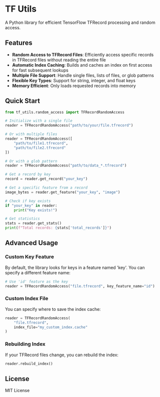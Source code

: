 # TF Utils

A Python library for efficient TensorFlow TFRecord processing and random access.

## Features

- **Random Access to TFRecord Files**: Efficiently access specific records in TFRecord files without reading the entire file
- **Automatic Index Caching**: Builds and caches an index on first access for fast subsequent lookups
- **Multiple File Support**: Handle single files, lists of files, or glob patterns
- **Flexible Key Types**: Support for string, integer, and float keys
- **Memory Efficient**: Only loads requested records into memory

## Quick Start

```python
from tf_utils.random_access import TFRecordRandomAccess

# Initialize with a single file
reader = TFRecordRandomAccess("path/to/your/file.tfrecord")

# Or with multiple files
reader = TFRecordRandomAccess([
    "path/to/file1.tfrecord",
    "path/to/file2.tfrecord"
])

# Or with a glob pattern
reader = TFRecordRandomAccess("path/to/data_*.tfrecord")

# Get a record by key
record = reader.get_record("your_key")

# Get a specific feature from a record
image_bytes = reader.get_feature("your_key", "image")

# Check if key exists
if "your_key" in reader:
    print("Key exists!")

# Get statistics
stats = reader.get_stats()
print(f"Total records: {stats['total_records']}")
```

## Advanced Usage

### Custom Key Feature

By default, the library looks for keys in a feature named 'key'. You can specify a different feature name:

```python
# Use 'id' feature as the key
reader = TFRecordRandomAccess("file.tfrecord", key_feature_name="id")
```

### Custom Index File

You can specify where to save the index cache:

```python
reader = TFRecordRandomAccess(
    "file.tfrecord",
    index_file="my_custom_index.cache"
)
```

### Rebuilding Index

If your TFRecord files change, you can rebuild the index:

```python
reader.rebuild_index()
```

## License

MIT License